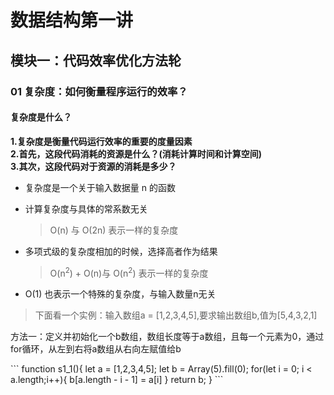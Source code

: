 # 数据结构第一讲
## 模块一：代码效率优化方法轮
### 01 复杂度：如何衡量程序运行的效率？
#### 复杂度是什么？
<b>1.复杂度是衡量代码运行效率的重要的度量因素</b><br/>
<b>2.首先，这段代码消耗的资源是什么？(消耗计算时间和计算空间)</b><br/>
<b>3.其次，这段代码对于资源的消耗是多少？</b><br/>
- 复杂度是一个关于输入数据量 n 的函数
- 计算复杂度与具体的常系数无关
 
  > O(n) 与 O(2n) 表示一样的复杂度<br/>
- 多项式级的复杂度相加的时候，选择高者作为结果
  > O(n<sup>2</sup>) + O(n)与 O(n<sup>2</sup>) 表示一样的复杂度<br/>
-  O(1) 也表示一个特殊的复杂度，与输入数量n无关<br/>
> 下面看一个实例：输入数组a = [1,2,3,4,5],要求输出数组b,值为[5,4,3,2,1]<br/>
<p>方法一：定义并初始化一个b数组，数组长度等于a数组，且每一个元素为0，通过for循环，从左到右将a数组从右向左赋值给b</p>
```
 function s1_1(){
  let a = [1,2,3,4,5];
  let b = Array(5).fill(0);
  for(let i = 0; i < a.length;i++){
    b[a.length - i - 1] = a[i]
  }
  return b;
 }
```
